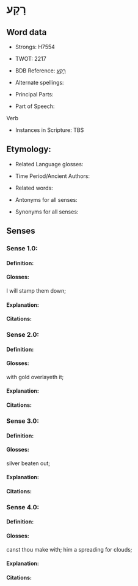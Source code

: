 # רָקַע

<!-- Status: S2="NeedsEdits" -->
<!-- Lexica used for edits:   -->

## Word data

* Strongs: H7554

* TWOT: 2217

* BDB Reference: [רָקַע](rc://en/bdb/dict/t.eo.aa)

* Alternate spellings:

* Principal Parts:

* Part of Speech:

Verb

* Instances in Scripture: TBS

## Etymology:

* Related Language glosses:

* Time Period/Ancient Authors:

* Related words:

* Antonyms for all senses:

* Synonyms for all senses:

## Senses

### Sense 1.0:

#### Definition:

#### Glosses:

I will stamp them down; 

#### Explanation:

#### Citations:



### Sense 2.0:

#### Definition:

#### Glosses:

with gold overlayeth it; 

#### Explanation:

#### Citations:



### Sense 3.0:

#### Definition:

#### Glosses:

silver beaten out; 

#### Explanation:

#### Citations:



### Sense 4.0:

#### Definition:

#### Glosses:

canst thou make with; him a spreading for clouds; 

#### Explanation:

#### Citations:



